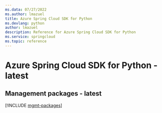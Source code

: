 ```yaml
---
ms.data: 07/27/2022
ms.author: lmazuel
title: Azure Spring Cloud SDK for Python
ms.devlang: python
author: lmazuel
description: Reference for Azure Spring Cloud SDK for Python
ms.service: springcloud
ms.topic: reference
---
```

# Azure Spring Cloud SDK for Python - latest

## Management packages - latest
[!INCLUDE [mgmt-packages](spring-cloud-mgmt-index.md)]